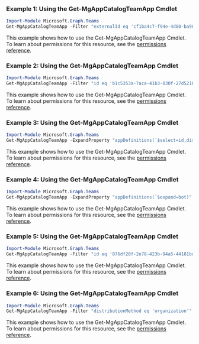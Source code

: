 ### Example 1: Using the Get-MgAppCatalogTeamApp Cmdlet
```powershell
Import-Module Microsoft.Graph.Teams
Get-MgAppCatalogTeamApp -Filter "externalId eq 'cf1ba4c7-f94e-4d80-ba90-5594b641a8ee'" 
```
This example shows how to use the Get-MgAppCatalogTeamApp Cmdlet.
To learn about permissions for this resource, see the [permissions reference](/graph/permissions-reference).
### Example 2: Using the Get-MgAppCatalogTeamApp Cmdlet
```powershell
Import-Module Microsoft.Graph.Teams
Get-MgAppCatalogTeamApp -Filter "id eq 'b1c5353a-7aca-41b3-830f-27d5218fe0e5'" 
```
This example shows how to use the Get-MgAppCatalogTeamApp Cmdlet.
To learn about permissions for this resource, see the [permissions reference](/graph/permissions-reference).
### Example 3: Using the Get-MgAppCatalogTeamApp Cmdlet
```powershell
Import-Module Microsoft.Graph.Teams
Get-MgAppCatalogTeamApp -ExpandProperty "appDefinitions(`$select=id,displayName,allowedInstallationScopes)" -Filter "appDefinitions/any(a:a/allowedInstallationScopes has 'personal')" 
```
This example shows how to use the Get-MgAppCatalogTeamApp Cmdlet.
To learn about permissions for this resource, see the [permissions reference](/graph/permissions-reference).
### Example 4: Using the Get-MgAppCatalogTeamApp Cmdlet
```powershell
Import-Module Microsoft.Graph.Teams
Get-MgAppCatalogTeamApp -ExpandProperty "appDefinitions(`$expand=bot)" -Filter "appDefinitions/any(a:a/bot ne null)" 
```
This example shows how to use the Get-MgAppCatalogTeamApp Cmdlet.
To learn about permissions for this resource, see the [permissions reference](/graph/permissions-reference).
### Example 5: Using the Get-MgAppCatalogTeamApp Cmdlet
```powershell
Import-Module Microsoft.Graph.Teams
Get-MgAppCatalogTeamApp -Filter "id eq '876df28f-2e78-423b-94a5-44181bd0e225'" -ExpandProperty "appDefinitions" 
```
This example shows how to use the Get-MgAppCatalogTeamApp Cmdlet.
To learn about permissions for this resource, see the [permissions reference](/graph/permissions-reference).
### Example 6: Using the Get-MgAppCatalogTeamApp Cmdlet
```powershell
Import-Module Microsoft.Graph.Teams
Get-MgAppCatalogTeamApp -Filter "distributionMethod eq 'organization'" 
```
This example shows how to use the Get-MgAppCatalogTeamApp Cmdlet.
To learn about permissions for this resource, see the [permissions reference](/graph/permissions-reference).
